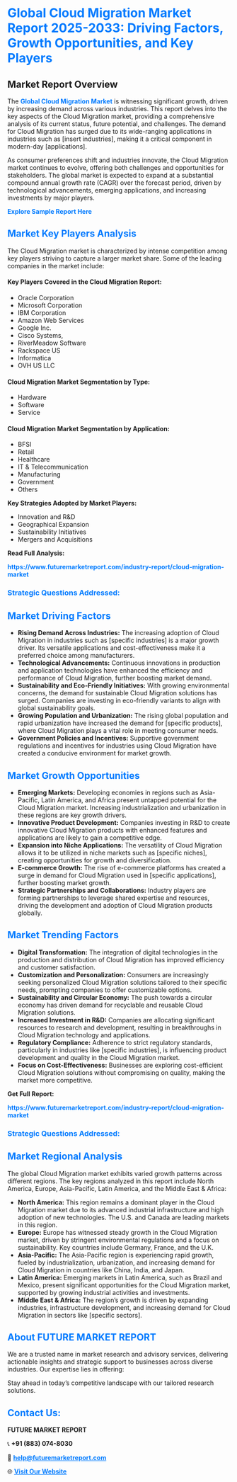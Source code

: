 <h1 style="color: #007BFF;">Global Cloud Migration Market Report 2025-2033: Driving Factors, Growth Opportunities, and Key Players</h1>

<section id="overview">
<h2>Market Report Overview</h2>
<p>The <a href="https://www.futuremarketreport.com/industry-report/cloud-migration-market" style="color: #007BFF; text-decoration: none;"><strong>Global Cloud Migration Market</strong></a> is witnessing significant growth, driven by increasing demand across various industries. This report delves into the key aspects of the Cloud Migration market, providing a comprehensive analysis of its current status, future potential, and challenges. The demand for Cloud Migration has surged due to its wide-ranging applications in industries such as [insert industries], making it a critical component in modern-day [applications].</p>
<p>As consumer preferences shift and industries innovate, the Cloud Migration market continues to evolve, offering both challenges and opportunities for stakeholders. The global market is expected to expand at a substantial compound annual growth rate (CAGR) over the forecast period, driven by technological advancements, emerging applications, and increasing investments by major players.</p>
</section>

<section id="overview">
<p><a href="https://www.futuremarketreport.com/request-sample/reportId=103641" style="color: #007BFF; text-decoration: none;"><strong>Explore Sample Report Here</strong></a></p>
</section>

<section id="key-players">
<h2 style="color: #007BFF;">Market Key Players Analysis</h2>
<p>The Cloud Migration market is characterized by intense competition among key players striving to capture a larger market share. Some of the leading companies in the market include:</p>
<h4>Key Players Covered in the Cloud Migration Report:</h4>
<ul><li>Oracle Corporation</li><li>Microsoft Corporation</li><li>IBM Corporation</li><li>Amazon Web Services</li><li>Google Inc.</li><li>Cisco Systems,</li><li>RiverMeadow Software</li><li>Rackspace US</li><li>Informatica</li><li>OVH US LLC</li></ul>
<h4>Cloud Migration Market Segmentation by Type:</h4>
<ul><li>Hardware</li><li>Software</li><li>Service</li></ul>

<h4>Cloud Migration Market Segmentation by Application:</h4>
<ul><li>BFSI</li><li>Retail</li><li>Healthcare</li><li>IT &amp; Telecommunication</li><li>Manufacturing</li><li>Government</li><li>Others</li></ul>
<p><strong>Key Strategies Adopted by Market Players:</strong></p>
<ul>
<li>Innovation and R&D</li>
<li>Geographical Expansion</li>
<li>Sustainability Initiatives</li>
<li>Mergers and Acquisitions</li>
</ul>
</section>

<section>
<p><strong>Read Full Analysis: </strong></p><a href="https://www.futuremarketreport.com/industry-report/cloud-migration-market" style="color: #007BFF; text-decoration: none;"><strong>https://www.futuremarketreport.com/industry-report/cloud-migration-market</strong></a>
<h3 style="color: #007BFF;">Strategic Questions Addressed:</h3>
</section>

<section id="driving-factors">
<h2 style="color: #007BFF;">Market Driving Factors</h2>
<ul>
<li><strong>Rising Demand Across Industries:</strong> The increasing adoption of Cloud Migration in industries such as [specific industries] is a major growth driver. Its versatile applications and cost-effectiveness make it a preferred choice among manufacturers.</li>
<li><strong>Technological Advancements:</strong> Continuous innovations in production and application technologies have enhanced the efficiency and performance of Cloud Migration, further boosting market demand.</li>
<li><strong>Sustainability and Eco-Friendly Initiatives:</strong> With growing environmental concerns, the demand for sustainable Cloud Migration solutions has surged. Companies are investing in eco-friendly variants to align with global sustainability goals.</li>
<li><strong>Growing Population and Urbanization:</strong> The rising global population and rapid urbanization have increased the demand for [specific products], where Cloud Migration plays a vital role in meeting consumer needs.</li>
<li><strong>Government Policies and Incentives:</strong> Supportive government regulations and incentives for industries using Cloud Migration have created a conducive environment for market growth.</li>
</ul>
</section>

<section id="growth-opportunities">
<h2 style="color: #007BFF;">Market Growth Opportunities</h2>
<ul>
<li><strong>Emerging Markets:</strong> Developing economies in regions such as Asia-Pacific, Latin America, and Africa present untapped potential for the Cloud Migration market. Increasing industrialization and urbanization in these regions are key growth drivers.</li>
<li><strong>Innovative Product Development:</strong> Companies investing in R&D to create innovative Cloud Migration products with enhanced features and applications are likely to gain a competitive edge.</li>
<li><strong>Expansion into Niche Applications:</strong> The versatility of Cloud Migration allows it to be utilized in niche markets such as [specific niches], creating opportunities for growth and diversification.</li>
<li><strong>E-commerce Growth:</strong> The rise of e-commerce platforms has created a surge in demand for Cloud Migration used in [specific applications], further boosting market growth.</li>
<li><strong>Strategic Partnerships and Collaborations:</strong> Industry players are forming partnerships to leverage shared expertise and resources, driving the development and adoption of Cloud Migration products globally.</li>
</ul>
</section>

<section id="trending-factors">
<h2 style="color: #007BFF;">Market Trending Factors</h2>
<ul>
<li><strong>Digital Transformation:</strong> The integration of digital technologies in the production and distribution of Cloud Migration has improved efficiency and customer satisfaction.</li>
<li><strong>Customization and Personalization:</strong> Consumers are increasingly seeking personalized Cloud Migration solutions tailored to their specific needs, prompting companies to offer customizable options.</li>
<li><strong>Sustainability and Circular Economy:</strong> The push towards a circular economy has driven demand for recyclable and reusable Cloud Migration solutions.</li>
<li><strong>Increased Investment in R&D:</strong> Companies are allocating significant resources to research and development, resulting in breakthroughs in Cloud Migration technology and applications.</li>
<li><strong>Regulatory Compliance:</strong> Adherence to strict regulatory standards, particularly in industries like [specific industries], is influencing product development and quality in the Cloud Migration market.</li>
<li><strong>Focus on Cost-Effectiveness:</strong> Businesses are exploring cost-efficient Cloud Migration solutions without compromising on quality, making the market more competitive.</li>
</ul>
</section>

<section>
<p><strong>Get Full Report: </strong></p><a href="https://www.futuremarketreport.com/industry-report/cloud-migration-market" style="color: #007BFF; text-decoration: none;"><strong>https://www.futuremarketreport.com/industry-report/cloud-migration-market</strong></a>
<h3 style="color: #007BFF;">Strategic Questions Addressed:</h3>
</section>


<section id="regional-analysis">
<h2 style="color: #007BFF;">Market Regional Analysis</h2>
<p>The global Cloud Migration market exhibits varied growth patterns across different regions. The key regions analyzed in this report include North America, Europe, Asia-Pacific, Latin America, and the Middle East & Africa:</p>
<ul>
<li><strong>North America:</strong> This region remains a dominant player in the Cloud Migration market due to its advanced industrial infrastructure and high adoption of new technologies. The U.S. and Canada are leading markets in this region.</li>
<li><strong>Europe:</strong> Europe has witnessed steady growth in the Cloud Migration market, driven by stringent environmental regulations and a focus on sustainability. Key countries include Germany, France, and the U.K.</li>
<li><strong>Asia-Pacific:</strong> The Asia-Pacific region is experiencing rapid growth, fueled by industrialization, urbanization, and increasing demand for Cloud Migration in countries like China, India, and Japan.</li>
<li><strong>Latin America:</strong> Emerging markets in Latin America, such as Brazil and Mexico, present significant opportunities for the Cloud Migration market, supported by growing industrial activities and investments.</li>
<li><strong>Middle East & Africa:</strong> The region’s growth is driven by expanding industries, infrastructure development, and increasing demand for Cloud Migration in sectors like [specific sectors].</li>
</ul>
</section>

<footer>
<h2 style="color: #007BFF;">About FUTURE MARKET REPORT</h2>
<p>We are a trusted name in market research and advisory services, delivering actionable insights and strategic support to businesses across diverse industries. Our expertise lies in offering:</p>

<p>Stay ahead in today’s competitive landscape with our tailored research solutions.</p>

<h2 style="color: #007BFF;">Contact Us:</h2>
<p><strong>FUTURE MARKET REPORT</strong></p>
<p>📞 <strong>+91 (883) 074-8030</strong></p>
<p>📧 <strong><a href="mailto:help@futuremarketreport.com" style="color: #007BFF;">help@futuremarketreport.com</a></strong></p>
<p>🌐 <strong><a href="https://www.futuremarketreport.com/" style="color: #007BFF;">Visit Our Website</a></strong></p>
</footer>